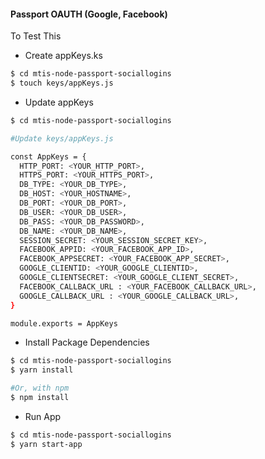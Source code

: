 #### Passport OAUTH (Google, Facebook)

To Test This

- Create appKeys.ks
```sh
$ cd mtis-node-passport-sociallogins
$ touch keys/appKeys.js
```
 
- Update appKeys
```sh
$ cd mtis-node-passport-sociallogins

#Update keys/appKeys.js

const AppKeys = {
  HTTP_PORT: <YOUR_HTTP_PORT>,
  HTTPS_PORT: <YOUR_HTTPS_PORT>,
  DB_TYPE: <YOUR_DB_TYPE>,
  DB_HOST: <YOUR_HOSTNAME>,
  DB_PORT: <YOUR_DB_PORT>,
  DB_USER: <YOUR_DB_USER>,
  DB_PASS: <YOUR_DB_PASSWORD>,
  DB_NAME: <YOUR_DB_NAME>,
  SESSION_SECRET: <YOUR_SESSION_SECRET_KEY>,
  FACEBOOK_APPID: <YOUR_FACEBOOK_APP_ID>,
  FACEBOOK_APPSECRET: <YOUR_FACEBOOK_APP_SECRET>,
  GOOGLE_CLIENTID: <YOUR_GOOGLE_CLIENTID>,
  GOOGLE_CLIENTSECRET: <YOUR_GOOGLE_CLIENT_SECRET>,
  FACEBOOK_CALLBACK_URL : <YOUR_FACEBOOK_CALLBACK_URL>,
  GOOGLE_CALLBACK_URL : <YOUR_GOOGLE_CALLBACK_URL>,
}

module.exports = AppKeys
```

- Install Package Dependencies
```sh
$ cd mtis-node-passport-sociallogins
$ yarn install

#Or, with npm
$ npm install
```

- Run App
```sh
$ cd mtis-node-passport-sociallogins
$ yarn start-app
```